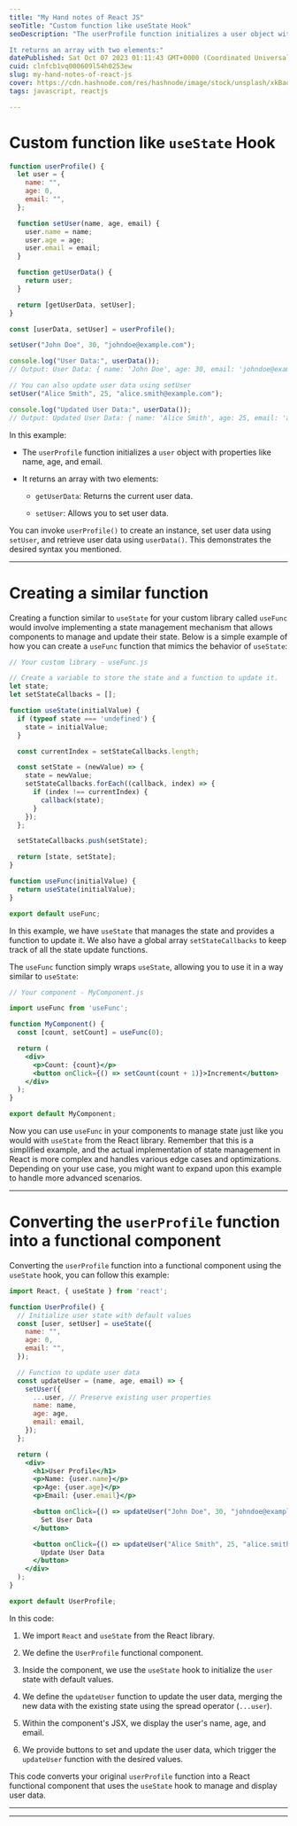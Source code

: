 ```yaml
---
title: "My Hand notes of React JS"
seoTitle: "Custom function like useState Hook"
seoDescription: "The userProfile function initializes a user object with properties like name, age, and email.

It returns an array with two elements:"
datePublished: Sat Oct 07 2023 01:11:43 GMT+0000 (Coordinated Universal Time)
cuid: clnfcb1vq000609l54h0253ew
slug: my-hand-notes-of-react-js
cover: https://cdn.hashnode.com/res/hashnode/image/stock/unsplash/xkBaqlcqeb4/upload/4d046e565d0de96a87080795637b2800.jpeg
tags: javascript, reactjs

---
```


# Custom function like `useState` Hook

```jsx
function userProfile() {
  let user = {
    name: "",
    age: 0,
    email: "",
  };

  function setUser(name, age, email) {
    user.name = name;
    user.age = age;
    user.email = email;
  }

  function getUserData() {
    return user;
  }

  return [getUserData, setUser];
}

const [userData, setUser] = userProfile();

setUser("John Doe", 30, "johndoe@example.com");

console.log("User Data:", userData());
// Output: User Data: { name: 'John Doe', age: 30, email: 'johndoe@example.com' }

// You can also update user data using setUser
setUser("Alice Smith", 25, "alice.smith@example.com");

console.log("Updated User Data:", userData());
// Output: Updated User Data: { name: 'Alice Smith', age: 25, email: 'alice.smith@example.com' }

```

In this example:

* The `userProfile` function initializes a `user` object with properties like name, age, and email.
    
* It returns an array with two elements:
    
    * `getUserData`: Returns the current user data.
        
    * `setUser`: Allows you to set user data.
        

You can invoke `userProfile()` to create an instance, set user data using `setUser`, and retrieve user data using `userData()`. This demonstrates the desired syntax you mentioned.

---

# Creating a similar function

Creating a function similar to `useState` for your custom library called `useFunc` would involve implementing a state management mechanism that allows components to manage and update their state. Below is a simple example of how you can create a `useFunc` function that mimics the behavior of `useState`:

```jsx
// Your custom library - useFunc.js

// Create a variable to store the state and a function to update it.
let state;
let setStateCallbacks = [];

function useState(initialValue) {
  if (typeof state === 'undefined') {
    state = initialValue;
  }

  const currentIndex = setStateCallbacks.length;

  const setState = (newValue) => {
    state = newValue;
    setStateCallbacks.forEach((callback, index) => {
      if (index !== currentIndex) {
        callback(state);
      }
    });
  };

  setStateCallbacks.push(setState);

  return [state, setState];
}

function useFunc(initialValue) {
  return useState(initialValue);
}

export default useFunc;

```

In this example, we have `useState` that manages the state and provides a function to update it. We also have a global array `setStateCallbacks` to keep track of all the state update functions.

The `useFunc` function simply wraps `useState`, allowing you to use it in a way similar to `useState`:

```jsx
// Your component - MyComponent.js

import useFunc from 'useFunc';

function MyComponent() {
  const [count, setCount] = useFunc(0);

  return (
    <div>
      <p>Count: {count}</p>
      <button onClick={() => setCount(count + 1)}>Increment</button>
    </div>
  );
}

export default MyComponent;

```

Now you can use `useFunc` in your components to manage state just like you would with `useState` from the React library. Remember that this is a simplified example, and the actual implementation of state management in React is more complex and handles various edge cases and optimizations. Depending on your use case, you might want to expand upon this example to handle more advanced scenarios.

---

# Converting the `userProfile` function into a functional component

Converting the `userProfile` function into a functional component using the `useState` hook, you can follow this example:

```jsx
import React, { useState } from 'react';

function UserProfile() {
  // Initialize user state with default values
  const [user, setUser] = useState({
    name: "",
    age: 0,
    email: "",
  });

  // Function to update user data
  const updateUser = (name, age, email) => {
    setUser({
      ...user, // Preserve existing user properties
      name: name,
      age: age,
      email: email,
    });
  };

  return (
    <div>
      <h1>User Profile</h1>
      <p>Name: {user.name}</p>
      <p>Age: {user.age}</p>
      <p>Email: {user.email}</p>

      <button onClick={() => updateUser("John Doe", 30, "johndoe@example.com")}>
        Set User Data
      </button>

      <button onClick={() => updateUser("Alice Smith", 25, "alice.smith@example.com")}>
        Update User Data
      </button>
    </div>
  );
}

export default UserProfile;

```

In this code:

1. We import `React` and `useState` from the React library.
    
2. We define the `UserProfile` functional component.
    
3. Inside the component, we use the `useState` hook to initialize the `user` state with default values.
    
4. We define the `updateUser` function to update the user data, merging the new data with the existing state using the spread operator (`...user`).
    
5. Within the component's JSX, we display the user's name, age, and email.
    
6. We provide buttons to set and update the user data, which trigger the `updateUser` function with the desired values.
    

This code converts your original `userProfile` function into a React functional component that uses the `useState` hook to manage and display user data.

---

---

